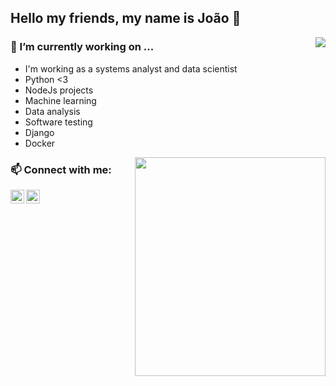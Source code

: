 ## Hello my friends, my name is João 👋

<p align="center"> 
 <a><img align="right" src="https://github-readme-stats.vercel.app/api?username=joaohenriquedss&show_icons=true&" /></a>
</p> 


### 🔭 I’m currently working on ...
- I'm working as a systems analyst and data scientist
- Python <3
- NodeJs projects
- Machine learning
- Data analysis
- Software testing
- Django
- Docker

<a href="https://www.linkedin.com/in/jo%C3%A3o-henrique-4557211a6/" align="right">
  <img src="https://ci3.googleusercontent.com/proxy/ENFOUZMmC_vSb3ZzfO7fuSlgT7atrTn4M9igY8lF_tMC3gfXl6Do59TMLaE181xEDAom07tzTL1LYi1AgU9C9K9LfIfEwtSUqzK4fDE10_-gAvAZ8uD5t_BhRwcOGvQIUMDIUJfg=s0-d-e1-ft#https://octocat-generator-assets.githubusercontent.com/my-octocat-1599140976032.png" width="305" height="350" align="right">
</a>

### 📫 Connect with me:

[<img align="left" alt="codeSTACKr | LinkedIn" width="22px" src="https://cdn.jsdelivr.net/npm/simple-icons@v3/icons/linkedin.svg" />][linkedin]
[<img align="left" alt="codeSTACKr | Instagram" width="22px" src="https://cdn.jsdelivr.net/npm/simple-icons@v3/icons/instagram.svg" />][instagram]


[linkedin]: https://www.linkedin.com/in/jo%C3%A3o-henrique-4557211a6/
[instagram]: https://www.instagram.com/joaoh.png/



   

